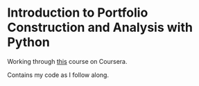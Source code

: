 # Introduction to Portfolio Construction and Analysis with Python
Working through [this](https://www.coursera.org/lecture/introduction-portfolio-construction-python/welcome-video-SWiP1) course on Coursera. 

Contains my code as I follow along.
